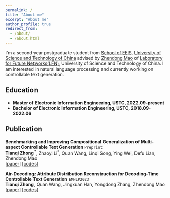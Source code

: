 ```yaml
---
permalink: /
title: "About me"
excerpt: "About me"
author_profile: true
redirect_from: 
  - /about/
  - /about.html
---
```


I'm a second year postgraduate student from [School of EEIS](https://eeis.ustc.edu.cn/main.htm), [University of Science and Technology of China](https://www.ustc.edu.cn/) advised by [Zhendong Mao](https://faculty.ustc.edu.cn/maozhendong/zh_CN/index.htm) of [Laboratory for Future Networks(LFN)](https://lfn.ustc.edu.cn/main.htm), University of Science and Technology of China. I am interested in natural language processing and currently working on controllable text generation.

## Education
- **Master of Electronic Information Engineering, USTC, 2022.09-present**   
- **Bachelor of Electronic Information Engineering, USTC, 2018.09-2022.06**

## Publication
**Benchmarking and Improving Compositional Generalization of Multi-aspect Controllable Text Generation** `Preprint`
<br>
**Tianqi Zhong<sup>\*</sup>**, Zhaoyi Li<sup>\*</sup>, Quan Wang, Linqi Song, Ying Wei, Defu Lian, Zhendong Mao
<br>
[[paper]](https://arxiv.org/pdf/2404.04232.pdf) [[codes]](https://github.com/tqzhong/CG4MCTG)


**Air-Decoding: Attribute Distribution Reconstruction for Decoding-Time Controllable Text Generation** `EMNLP2023`
<br>
**Tianqi Zhong**, Quan Wang, Jingxuan Han, Yongdong Zhang, Zhendong Mao
<br>
[[paper]](https://arxiv.org/pdf/2310.14892.pdf) [[codes]](https://github.com/tqzhong/Air-Decoding)


